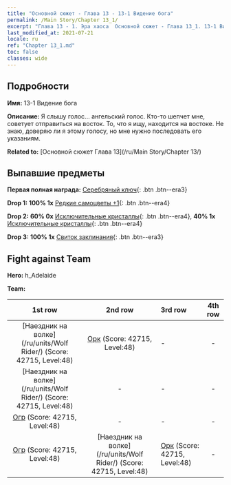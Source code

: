 ```yaml
---
title: "Основной сюжет - Глава 13 - 13-1 Видение бога"
permalink: /Main Story/Chapter 13_1/
excerpt: "Глава 13 - 1. Эра хаоса  Основной сюжет - Глава 13_1. 13-1 Видение бога"
last_modified_at: 2021-07-21
locale: ru
ref: "Chapter 13_1.md"
toc: false
classes: wide
---
```


## Подробности

 **Имя:** 13-1 Видение бога

 **Описание:** Я слышу голос... ангельский голос. Кто-то шепчет мне, советует отправиться на восток. То, что я ищу, находится на востоке. Не знаю, доверяю ли я этому голосу, но мне нужно последовать его указаниям.

 **Related to:** [Основной сюжет Глава 13](/ru/Main Story/Chapter 13/)

## Выпавшие предметы

 **Первая полная награда:** [Серебряный ключ](/ItemsRU/con_693/){: .btn .btn--era3}

 **Drop 1:** **100% 1x** [Редкие самоцветы +1](/ItemsRU/mat_44/){: .btn .btn--era4}

 **Drop 2:** **60% 0x** [Исключительные кристаллы](/ItemsRU/mat_38/){: .btn .btn--era4}, **40% 1x** [Исключительные кристаллы](/ItemsRU/mat_38/){: .btn .btn--era4}

 **Drop 3:** **100% 1x** [Свиток заклинания](/ItemsRU/con_694/){: .btn .btn--era3}


## Fight against Team
 **Hero:** h_Adelaide

 **Team:**


  | 1st row | 2nd row | 3rd row | 4th row |
  |:----:|:----:|:----|:----:|
  | [Наездник на волке](/ru/units/Wolf Rider/) (Score: 42715, Level:48)  | [Орк](/ru/units/Orc/) (Score: 42715, Level:48)  | - | - |
  | [Наездник на волке](/ru/units/Wolf Rider/) (Score: 42715, Level:48)  | - | - | - |
  | [Огр](/ru/units/Ogre/) (Score: 42715, Level:48)  | - | - | - |
  | [Огр](/ru/units/Ogre/) (Score: 42715, Level:48)  | [Наездник на волке](/ru/units/Wolf Rider/) (Score: 42715, Level:48)  | [Орк](/ru/units/Orc/) (Score: 42715, Level:48)  | - |


